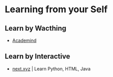 # Learning from your Self

## Learn by Wacthing 

- [Academind](https://academind.com/)

## Learn by Interactive

- [next.xyz](https://www.next.xyz/) | Learn Python, HTML, Java